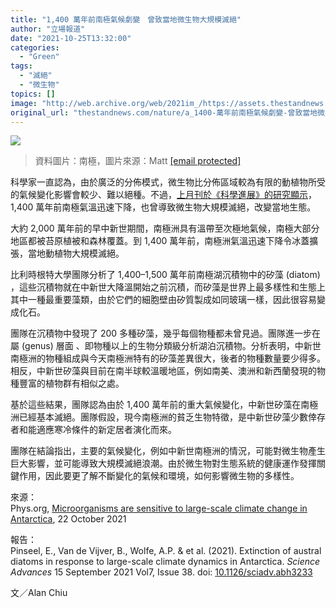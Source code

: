 ```yaml
---
title: "1,400 萬年前南極氣候劇變　曾致當地微生物大規模滅絕"
author: "立場報道"
date: "2021-10-25T13:32:00"
categories:
  - "Green"
tags:
  - "滅絕"
  - "微生物"
topics: []
image: "http://web.archive.org/web/2021im_/https://assets.thestandnews.com/media/photos/Layer_0_v7ZCmN6.png"
original_url: "thestandnews.com/nature/a_1400-萬年前南極氣候劇變-曾致當地微生物大規模滅絕"
---
```

![](http://web.archive.org/web/2021im_/https://assets.thestandnews.com/media/photos/Layer_0_v7ZCmN6.png)
> 資料圖片：南極，圖片來源：Matt [\[email protected\]](/web/20211120065638/https://www.thestandnews.com/cdn-cgi/l/email-protection)

科學家一直認為，由於廣泛的分佈模式，微生物比分佈區域較為有限的動植物所受的氣候變化影響會較少、難以絕種。不過，[上月刊於《科學進展》的研究顯示](http://web.archive.org/web/20211120065638/https://www.science.org/doi/10.1126/sciadv.abh3233)， 1,400 萬年前南極氣溫迅速下降，也曾導致微生物大規模滅絕，改變當地生態。

大約 2,000 萬年前的早中新世期間，南極洲具有溫帶至次極地氣候，南極大部分地區都被苔原植被和森林覆蓋。到 1,400 萬年前，南極洲氣溫迅速下降令冰蓋擴張，當地動植物大規模滅絕。

比利時根特大學團隊分析了 1,400–1,500 萬年前南極湖沉積物中的矽藻 (diatom) ，這些沉積物就在中新世大降溫開始之前沉積，而矽藻是世界上最多樣性和生態上其中一種最重要藻類，由於它們的細胞壁由矽質製成如同玻璃一樣，因此很容易變成化石。

團隊在沉積物中發現了 200 多種矽藻，幾乎每個物種都未曾見過。團隊進一步在屬 (genus) 層面 、即物種以上的生物分類級分析湖泊沉積物。分析表明，中新世南極洲的物種組成與今天南極洲特有的矽藻差異很大，後者的物種數量要少得多。相反，中新世矽藻與目前在南半球較溫暖地區，例如南美、澳洲和新西蘭發現的物種豐富的植物群有相似之處。

基於這些結果，團隊認為由於 1,400 萬年前的重大氣候變化，中新世矽藻在南極洲已經基本滅絕。團隊假設，現今南極洲的貧乏生物特徵，是中新世矽藻少數倖存者和能適應寒冷條件的新定居者演化而來。

團隊在結論指出，主要的氣候變化，例如中新世南極洲的情況，可能對微生物產生巨大影響，並可能導致大規模滅絕浪潮。由於微生物對生態系統的健康運作發揮關鍵作用，因此要更了解不斷變化的氣候和環境，如何影響微生物的多樣性。

來源：  
Phys.org, [Microorganisms are sensitive to large-scale climate change in Antarctica](http://web.archive.org/web/20211120065638/https://phys.org/news/2021-10-microorganisms-sensitive-large-scale-climate-antarctica.html), 22 October 2021

報告：  
Pinseel, E., Van de Vijver, B., Wolfe, A.P. & et al. (2021). Extinction of austral diatoms in response to large-scale climate dynamics in Antarctica. _Science Advances_ 15 September 2021 Vol7, Issue 38. doi: [10.1126/sciadv.abh3233](http://web.archive.org/web/20211120065638/https://www.science.org/doi/10.1126/sciadv.abh3233)

文／Alan Chiu